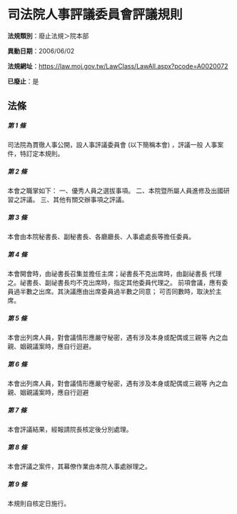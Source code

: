 # 司法院人事評議委員會評議規則

**法規類別**：廢止法規＞院本部

**異動日期**：2006/06/02  

**法規網址**：https://law.moj.gov.tw/LawClass/LawAll.aspx?pcode=A0020072

**已廢止**：是



## 法條
##### 第 1 條
司法院為貫徹人事公開，設人事評議委員會 (以下簡稱本會) ，評議一般
人事案件，特訂定本規則。

##### 第 2 條
本會之職掌如下：
一、優秀人員之選拔事項。
二、本院暨所屬人員進修及出國研習之評議。
三、其他有關交辦事項之評議。

##### 第 3 條
本會由本院秘書長、副秘書長、各廳廳長、人事處處長等擔任委員。

##### 第 4 條
本會開會時，由祕書長召集並擔任主席；祕書長不克出席時，由副祕書長
代理之。祕書長、副祕書長均不克出席時，指定其他委員代理之。
前項會議，應有委員過半數之出席。其決議應由出席委員過半數之同意；
可否同數時，取決於主席。

##### 第 5 條
本會出列席人員，對會議情形應嚴守秘密，遇有涉及本身或配偶或三親等
內之血親、姻親議案時，應自行迴避。

##### 第 6 條
本會出列席人員，對會議情形應嚴守秘密，遇有涉及本身或配偶或三親等
內之血親、姻親議案時，應自行迴避

##### 第 7 條
本會評議結果，經報請院長核定後分別處理。

##### 第 8 條
本會評議之案件，其幕僚作業由本院人事處辦理之。

##### 第 9 條
本規則自核定日施行。


